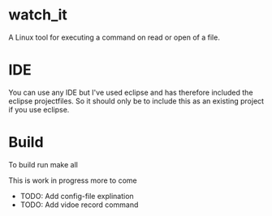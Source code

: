 watch_it
========

A Linux tool for executing a command on read or open of a file. 



IDE
===========

You can use any IDE but I've used eclipse and has therefore included the eclipse projectfiles. So it should only be to include this as an existing project if you use eclipse.

Build
=====

To build run make all

This is work in progress more to come

 * TODO: Add config-file explination
 * TODO: Add vidoe record command
